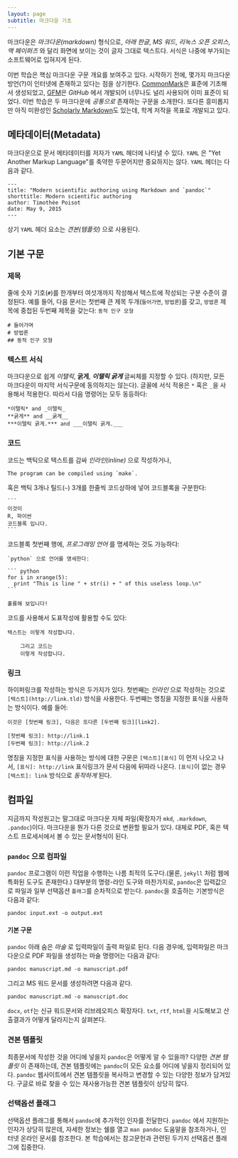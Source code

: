 ```yaml
---
layout: page
subtitle: 마크다운 기초
---
```


마크다운은 *마크다운(markdown)* 형식으로, *아래 한글*, *MS 워드*, *리눅스 오픈 오피스*, *맥 페이퍼즈* 와
달리 화면에 보이는 것이 글자 그대로 텍스트다.
서식은 나중에 부가되는 소프트웨어로 입혀지게 된다.


이번 학습은 핵심 마크다운 구문 개요를 보여주고 있다.
시작하기 전에, 몇가지 마크다운 방언(?)이 인터넷에 존재하고 있다는 점을 상기한다.
[CommonMark][cm]은 표준에 기초해서 생성되었고, [GFM][gfm]은 *GitHub* 에서 개발되어 
너무나도 널리 사용되어 이미 표준이 되었다.
이번 학습은 두 마크다운에 *공통으로* 존재하는 구문을 소개한다.
또다른 흥미롭지만 아직 미완성인 [Scholarly Markdown][scm]도 있는데, 
학계 저작을 목표로 개발되고 있다.

[cm]: http://commonmark.org/
[gfm]: https://help.github.com/articles/github-flavored-markdown/
[scm]: http://scholarlymarkdown.com/

## 메타데이터(Metadata)

마크다운으로 문서 메타데이터를 저자가 `YAML` 헤더에 나타낼 수 있다.
`YAML` 은 "Yet Another Markup Language"를 축약한 두문어지만 중요하지는 않다.
`YAML` 헤더는 다음과 같다.

~~~ {.input}
---
title: "Modern scientific authoring using Markdown and `pandoc`"
shorttitle: Modern scientific authoring
author: Timothée Poisot
date: May 9, 2015
---
~~~

상기 `YAML` 헤더 요소는 *견본(템플릿)* 으로 사용된다.


## 기본 구문

### 제목

줄에 숫자 기호(`#`)를 한개부터 여섯개까지 작성해서 텍스트에 작성되는 구분 수준이 결정된다.
예를 들어, 다음 문서는 첫번째 큰 제목 두개(`들어가면`, `방법론`)를 갖고, `방법론` 제목에
중첩된 두번째 제목을 갖는다: `동적 인구 모형`

~~~ {.input}
# 들어가며
# 방법론
## 동적 인구 모형
~~~

### 텍스트 서식

마크다운으로 쉽게 *이탤릭*, **굵게**, ***이탤릭 굵게*** 글씨체를 지정할 수 있다.
(하지만, 모든 마크다운이 마지막 서식구문에 동의하지는 않는다).
글꼴에 서식 적용은 `*` 혹은 `_`을 사용해서 적용한다. 따라서 다음 명령어는 모두 동등하다:

~~~ {.input}
*이탤릭* and _이탤릭_
**굵게** and __굵게__
***이탤릭 굵게.*** and ___이탤릭 굵게.___
~~~


### 코드

코드는 백틱으로 텍스트를 감싸 *인라인(inline)* 으로 작성하거나,

~~~ {.input}
The program can be compiled using `make`.
~~~

혹은 백틱 3개나 틸드(`~`) 3개를 한줄씩 코드상하에 넣어 코드블록을 구분한다:

~~~ {.input}
```
이것이
R, 파이썬
코드블록 입니다.
```
~~~

코드블록 첫번째 행에, *프로그래밍 언어* 를 명세하는 것도 가능하다:

~~~ { .input}
`python` 으로 언어를 명세한다:

``` python
for i in xrange(5):
  print "This is line " + str(i) + " of this useless loop.\n"
```

훌륭해 보입니다!
~~~

코드를 사용해서 도표작성에 활용할 수도 있다:

~~~ { .input}
텍스트는 이렇게 작성합니다.

    그리고 코드는
    이렇게 작성합니다.

~~~


### 링크

하이퍼링크를 작성하는 방식은 두가지가 있다.
첫번째는 *인라인* 으로 작성하는 것으로 `[텍스트](http://link.tld)` 방식을 사용한다.
두번째는 명칭을 지정한 표식을 사용하는 방식이다. 예를 들어:

~~~ { .input}
이것은 [첫번째 링크], 다음은 또다른 [두번째 링크][link2].

[첫번째 링크]: http://link.1
[두번째 링크]: http://link.2
~~~

명칭을 지정한 표식을 사용하는 방식에 대한 구문은 `[텍스트][표식]` 이 먼저 나오고 나서,
`[표식]: http://link` 표식링크가 문서 다음에 뒤따라 나온다.
`[표식]`이 없는 경우 `[텍스트]: link` 방식으로 *동작하게* 된다.

## 컴파일

지금까지 작성원고는 말그대로 마크다운 자체 파일(확장자가 `mkd`, `.markdown`, `.pandoc`)이다. 
마크다운을 뭔가 다른 것으로 변환할 필요가 있다. 대체로 PDF, 혹은 텍스트 프로세서에서 볼 수 있는 문서형식이 된다.

### `pandoc` 으로 컴파일

`pandoc` 프로그램이 이런 작업을 수행하는 나름 최적의 도구다.(물론, `jekyll` 처럼 웹에 특화된 도구도 존재한다.)
대부분의 명령-라인 도구와 마찬가지로, `pandoc`은 입력값으로 파일과 일부 선택옵션 `플래그`를 순차적으로 받는다.
`pandoc`을 호출하는 기본방식은 다음과 같다:

~~~ {.input}
pandoc input.ext -o output.ext
~~~


#### 기본 구문

`pandoc` 아래 숨은 *마술* 로 입력파일이 출력 파일로 된다.
다음 경우에, 입력파일은 마크다운으로 PDF 파일을 생성하는 마술 명령어는 다음과 같다:

~~~ {.input}
pandoc manuscript.md -o manuscript.pdf
~~~

그리고 MS 워드 문서를 생성하려면 다음과 같다.

~~~ {.input}
pandoc manuscript.md -o manuscript.doc
~~~

`docx`, `otf`는 신규 워드문서와 리브레오피스 확장자다.
`txt`, `rtf`, `html`을 시도해보고 산출결과가 어떻게 달라지는지 살펴본다.

### 견본 템플릿

최종문서에 작성한 것을 어디에 넣을지 `pandoc`은 어떻게 알 수 있을까?
다양한 *견본 템플릿* 이 존재하는데, 견본 템플릿에는 `pandoc`이 모든 요소를 어디에 넣을지 정리되어 있다.
`pandoc` 웹사이트에서 견본 템플릿을 복사하고 변경할 수 있는 다양한 정보가 담겨있다.
구글로 바로 찾을 수 있는 재사용가능한 견본 템플릿이 상당히 많다.

### 선택옵션 플래그

선택옵션 플래그를 통해서 `pandoc`에 추가적인 인자를 전달한다.
`pandoc` 에서 지원하는 인자가 상당히 많은데, 자세한 정보는 쉘를 열고 `man pandoc` 도움말을 참조하거나,
인터넷 온라인 문서를 참조한다.
본 학습에서는 참고문헌과 관련된 두가지 선택옵션 플래그에 집중한다.
